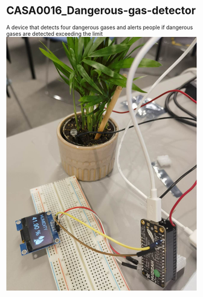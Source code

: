 # CASA0016_Dangerous-gas-detector
A device that detects four dangerous gases and alerts people if dangerous gases are detected exceeding the limit  
![Image text](https://github.com/ChaceHH-H/Image/blob/main/place2.jpg) 
